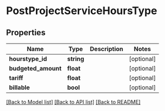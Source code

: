 # PostProjectServiceHoursType

## Properties
Name | Type | Description | Notes
------------ | ------------- | ------------- | -------------
**hourstype_id** | **string** |  | [optional] 
**budgeted_amount** | **float** |  | [optional] 
**tariff** | **float** |  | [optional] 
**billable** | **bool** |  | [optional] 

[[Back to Model list]](../README.md#documentation-for-models) [[Back to API list]](../README.md#documentation-for-api-endpoints) [[Back to README]](../README.md)


